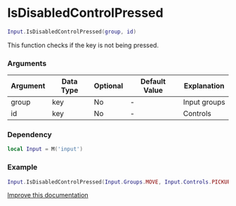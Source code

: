 # IsDisabledControlPressed

```lua
Input.IsDisabledControlPressed(group, id)
```
This function checks if the key is not being pressed.

### Arguments
| Argument      | Data Type | Optional | Default Value | Explanation |
|---------------|-----------|----------|---------------|-------------|
| group | key | No | - | Input groups |
| id | key    | No | - | Controls |

### Dependency
```lua
local Input = M('input')
```

### Example
```lua
Input.IsDisabledControlPressed(Input.Groups.MOVE, Input.Controls.PICKUP) -- [E]
```

[Improve this documentation]()